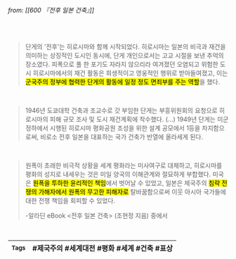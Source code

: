 
###### from: [[600 『전후 일본 건축』]]

<br/>

>단게의 '전후'는 히로시마와 함께 시작되었다. 히로시마는 일본의 비극과 재건을 의미하는 상징적인 도시인 동시에, 단게 개인으로서는 고교 시절을 보낸 추억의 장소였다. 피폭으로 풀 한 포기도 자라지 않으리라 여겨졌던 오염되고 위험한 도시 히로시마에서의 재건 활동은 희생적이고 영웅적인 행위로 받아들여졌고, 이는 <mark class="hltr-yellow">군국주의 정부에 협력한 단게의 활동에 일정 정도 면죄부를 주는 역할</mark>을 했다. 

<br/>

>1946년 도쿄대학 건축과 조교수로 갓 부임한 단게는 부흥위원회의 요청으로 히로시마의 피해 규모 조사 및 도시 재건계획에 착수했다. (...) 1949년 단게는 미군정하에서 시행된 히로시마 평화공원 조성을 위한 설계 공모에서 1등을 차지함으로써, 비로소 전후 일본을 대표하는 국가 건축가 반열에 올라세게 된다.

<br/>


>원폭이 초래한 비극적 상황을 세계 평화라는 미사여구로 대체하고, 히로시마를 평화의 성지로 내세우는 것은 미일 양국의 이해관계와 절묘하게 부합했다. 미국은 <mark class="hltr-blue">원폭을 투하한 윤리적인 책임</mark>에서 벗어날 수 있었고, 일본은 제국주의 <mark class="hltr-red">침략 전쟁의 가해자에서 원폭의 무고한 피해자로</mark> 탈바꿈함으로써 이웃 아시아 국가들에 대한 전쟁 책임을 회피할 수 있었다. 
>
>-알라딘 eBook <전후 일본 건축> (조현정 지음) 중에서 

<br/>

| <small> Tags </small> | #제국주의 #세계대전 #평화 #세계 #건축 #표상  |
| --- | --- |
